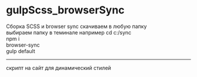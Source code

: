 # gulpScss_browserSync
Сборка SCSS и browser sync
скачиваем в любую папку  
выбираем папку в теминале например cd c:/sync  
npm i  
browser-sync  
gulp default  

***
скрипт на сайт для динамический стилей  
<script>
  var count = 0;
  function CSSLoad(file){
    var link = document.createElement("link");
    link.setAttribute("rel", "stylesheet");
    link.setAttribute("type", "text/css");
    link.setAttribute("href", file);
    count++;
    link.setAttribute("data-quck-scss", count);
    $('body').append(link);
    setTimeout(function(){
      $('[data-quck-scss]:not([data-quck-scss="'+ count +'"])').remove();
    }, 500)
  }
  setInterval(function(){
     CSSLoad('http://192.168.0.194:3000/css/main.css');
  }, 1000)
</script>

